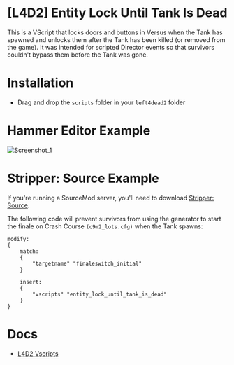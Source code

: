 # [L4D2] Entity Lock Until Tank Is Dead
This is a VScript that locks doors and buttons in Versus when the Tank has spawned and unlocks them after the Tank has been killed (or removed from the game). It was intended for scripted Director events so that survivors couldn't bypass them before the Tank was gone.

# Installation
- Drag and drop the `scripts` folder in your `left4dead2` folder

# Hammer Editor Example
![Screenshot_1](https://user-images.githubusercontent.com/26851418/236985804-09b6a61d-7d56-4fd8-87eb-cae58bfdd479.jpg)

# Stripper: Source Example
If you're running a SourceMod server, you'll need to download [Stripper: Source](https://www.bailopan.net/stripper/).

The following code will prevent survivors from using the generator to start the finale on Crash Course `(c9m2_lots.cfg)` when the Tank spawns:
```
modify:
{
	match:
	{
		"targetname" "finaleswitch_initial"
	}

	insert:
	{
		"vscripts" "entity_lock_until_tank_is_dead"
	}
}
```

# Docs
- [L4D2 Vscripts](https://developer.valvesoftware.com/wiki/L4D2_Vscripts)
